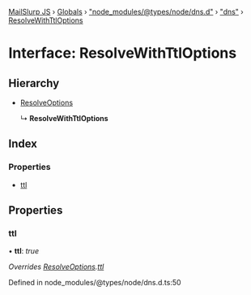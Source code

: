 [MailSlurp JS](../README.md) › [Globals](../globals.md) › ["node_modules/@types/node/dns.d"](../modules/_node_modules__types_node_dns_d_.md) › ["dns"](../modules/_node_modules__types_node_dns_d_._dns_.md) › [ResolveWithTtlOptions](_node_modules__types_node_dns_d_._dns_.resolvewithttloptions.md)

# Interface: ResolveWithTtlOptions

## Hierarchy

* [ResolveOptions](_node_modules__types_node_dns_d_._dns_.resolveoptions.md)

  ↳ **ResolveWithTtlOptions**

## Index

### Properties

* [ttl](_node_modules__types_node_dns_d_._dns_.resolvewithttloptions.md#ttl)

## Properties

###  ttl

• **ttl**: *true*

*Overrides [ResolveOptions](_node_modules__types_node_dns_d_._dns_.resolveoptions.md).[ttl](_node_modules__types_node_dns_d_._dns_.resolveoptions.md#ttl)*

Defined in node_modules/@types/node/dns.d.ts:50
